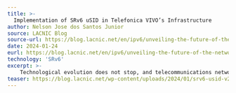 ```yaml
---
title: >-
  Implementation of SRv6 uSID in Telefonica VIVO’s Infrastructure
author: Nelson Jose dos Santos Junior
source: LACNIC Blog
source-url: https://blog.lacnic.net/en/ipv6/unveiling-the-future-of-the-network-implementation-of-srv6-usid-in-telefonica-vivos-infrastructure
date: 2024-01-24
eurl: https://blog.lacnic.net/en/ipv6/unveiling-the-future-of-the-network-implementation-of-srv6-usid-in-telefonica-vivos-infrastructure
technology: 'SRv6'
excerpt: >-
    Technological evolution does not stop, and telecommunications networks are at the forefront of this transformation. VIVO, one of the giants in the industry, is adopting innovative strategies to optimize its operations and improve the user experience. In this blog, we will explore the implementation of SRv6 uSID, a revolutionary approach, in Telefonica VIVO’s infrastructure. This relentless evolution drives the transformation of telecommunications networks, adopting innovative strategies to enhance services and operations with a focus on user experience.
teaser: https://blog.lacnic.net/wp-content/uploads/2024/01/srv6-usid-v2.png
---
```

